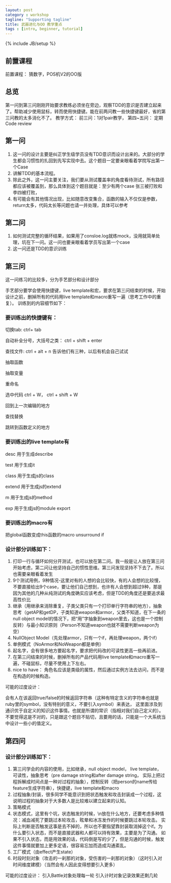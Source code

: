 ```yaml
---
layout: post
category : workshop
tagline: "Supporting tagline"
title: 武器进化与OO 教学重点
tags : [intro, beginner, tutorial]
---
```

{% include JB/setup %}


## 前置课程

前置课程： 猜数字，POS机V2的OO版

## 总览

第一问到第三问刚刚开始要求教练必须坐在旁边，观察TDD的意识是否建立起来了。帮助减少使用鼠标，转而使用快捷键。能在前两问教一些快捷键最好，省的第三问教的太多消化不了。
教学方式： 前三问：1对1pair教学， 第四~五问： 定期Code review

## 第一问

1. 这一问的设计主要是纠正学生级学员没有TDD意识而设计出来的。大部分的学生都会习惯性的扎回到先写实现中去。这个题目一定要亲眼看着学院写出第一个Case
2. 讲解TDD的基本流程。 
3. 除此之外，这一问主要关注，我们要从测试覆盖率的角度看待测试，所有路径都应该被覆盖到，那么具体到这个题目就是：至少有两个case 张三被打败和李四被打败，
4. 有可能会有其他情况出现，比如随意改变集合，函数的输入不仅仅是参数，return太多，代码太长等问题也请一并处理，具体可以参考

## 第二问

1. 如何测试完整的循环结果，如果用了consloe.log就练mock，没用就简单处理，坑在下一问。这一问也要亲眼看着学员写出第一个case
2. 这一问还是TDD的意识训练

## 第三问

这一问练习的比较多，分为手艺部分和设计部分

手艺部分要学会使用快捷键，live template和宏，要求在第三问结束的时候，开始设计之前，删掉所有的代码用live template和macro重写一遍（思考工作中的重复）。
训练到的内容细节如下：

### 要训练出的快捷键有：

切换tab: ctrl+ tab

自动补全分号，大括号之类： ctrl + shift + enter

查找文件: ctrl + alt + n 告诉他们有三种，以后有机会自己试试

抽取函数

抽取变量

重命名

选中代码 ctrl + W， ctrl + shift + W

回到上一次编辑的地方

查找替换

跳转到函数定义的地方





### 要训练出的live template有

desc 用于生成describe

test 用于生成it

class 用于生成js的class

extend 用于生成js的extend

m 用于生成js的method

exp 用于生成js的module export



### 要训练出的macro有

把global函数变成this函数的macro
unsurround if


### 设计部分训练如下：

1. 打印一行与循环如何分开测试，也可以放在第二问。我一般是让人放在第三问开始考虑，第二问让他坚持自己的惯性思维。第三问发现坚持不下去了。所以也需要亲眼看着发生
2. 9个测试用例，9种情况-这里对有的人想的会比较快，有的人会想的比较慢，不要直接给出9个case，要让他们自己想到，也许有人会想到超过9种，那是因为其他的几种从纯测试的角度确实应该考虑，但是TDD的角度还是要追求最高性价比
3. 继承（用继承来消除重复，子类父类只有一个打印单行字符串的地方），抽象思考（getAP和getDP，子类知道weapon和armor，父类不知道，在下一条的null object model的情况下，把“用”字抽象到weapon里去，这也是一个控制反转）与最小知识原则（Person不知道weapon也就不需要判断weapon为空）
4. NullObject Model（先处理armor，只有一个if，再处理weapon，两个if）
5. 单例模式（NoArmor和NoWeapon都是单例）
6. 起名字，会有很多地方要起名字，要求把代码改的可读性更高一些再前进。
7. 在第三问结束的时候，删掉所有的产品代码用live template和macro重写一遍，不碰鼠标，尽量不使用上下左右。
8. nice to have： 角色名应该是类级的属性，然后通过实例方法去访问，而不是在构造的时候构造。

可能的过度设计： 

会有人在该返回true/false的时候返回字符串（这种有特定含义的字符串也就是ruby里的symbol，没有特别的意义，不要引入symbol）来表达，
这里面涉及到通识优于自定义的知识这件事情。也就是所谓的常识（指相对我们自己定义的）。
不要觉得这是不对的，只是跟这个题目不贴切，且要用的话，只能是一个大系统当中设计一些小的值定义。


## 第四问

### 设计部分训练如下：

1. 第三问学会的内容的使用，比如继承，null object model， live template，可读性，抽象思考（pre damage string和after damage string，
实际上把过程拆解成时间点是一种对过程的抽象），控制反转（把person的name传给feature生成字符串），快捷键，live template和macro
2. 过程抽象/封装，很多同学不能意识到把状态触发和攻击封装成一个过程，这说明过程的抽象对于大多数人是比较难以建立起来的认知。
3. 策略模式
4. 状态模式，这里有个坑，状态触发的时候，\n放在什么地方，还要考虑多种情况：减血减死了要跳过本轮攻击，眩晕和冰冻发作的时候要跳过本轮攻击。
实际上判断是否触发这事是去不掉的，所以也不要指望靠封装取消掉这个if。为什么要引入状态，而不是直接武器和人都可以持有效果，主要是为了沟通。
如果不引入状态，而是用效果的话，代码倒是写的少了，但是沟通的时候，触发这件事情就要加上更多定语，很容易忘加而造成沟通紊乱。
5. 工厂模式（由effect产生state）
6. 时段时刻对象（攻击的一刹那的对象，受伤害的一刹那的对象）（这时引入对时间维度建模）（当然会有人因此变得想要引入更多）

可能的过度设计：
引入Battle对象处理每一轮
引入计时对象记录效果还剩几轮